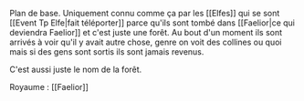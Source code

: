 Plan de base.
Uniquement connu comme ça par les [[Elfes]] qui se sont [[Event Tp Elfe|fait téléporter]] parce qu'ils sont tombé dans [[Faelior|ce qui deviendra Faelior]] et c'est juste une forêt. Au bout d'un moment ils sont arrivés à voir qu'il y avait autre chose, genre on voit des collines ou quoi mais si des gens sont sortis ils sont jamais revenus.

C'est aussi juste le nom de la forêt.

Royaume : [[Faelior]]